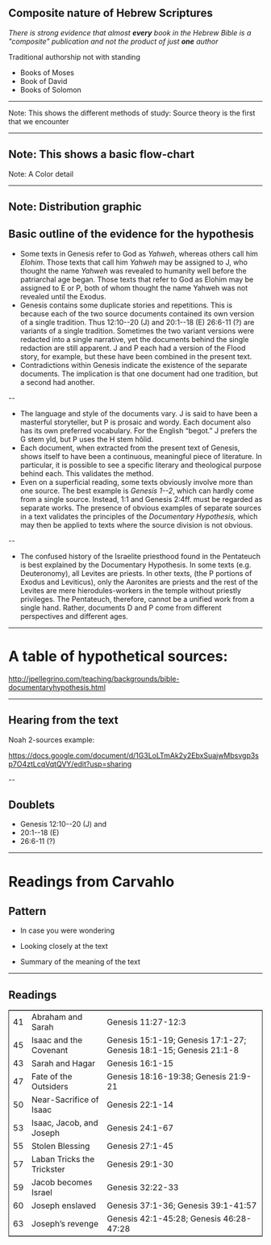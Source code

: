 ## Composite nature of Hebrew Scriptures
*There is strong evidence that almost **every** book in the Hebrew Bible is a "composite" publication and not the product of just **one** author*

Traditional authorship not with standing

- Books of Moses
- Book of David
- Books of Solomon

---

<section data-background="https://dl.dropboxusercontent.com/u/386398/img/img-313/wordle.png?raw1" data-background-size="800px">
</section>

Note:
This shows the different methods of study: Source theory is the first that we encounter

---

<section data-background="https://dl.dropboxusercontent.com/u/386398/img/img-313/documentaryhypothesis.jpg?raw1" data-background-size="800px">
</section>


Note:
This shows a basic flow-chart
---



<section data-background="https://dl.dropboxusercontent.com/u/386398/img/img-313/600px-Documentary_Hypothesis_Sources_Distribution_English.png?raw1" data-background-size="800px">
</section>

Note:
A Color detail

---



<section data-background="https://dl.dropboxusercontent.com/u/386398/img/img-313/bible-jepdsources.jpg?raw1" data-background-size="800px">
</section>


Note:
Distribution graphic
---

## Basic outline of the evidence for the hypothesis


- Some texts in Genesis refer to God as *Yahweh*, whereas others call him *Elohim*. Those texts that call him *Yahweh*  may be assigned to J, who thought the name *Yahweh* was revealed to humanity well before the patriarchal age began. Those texts that refer to God as Elohim may be assigned to E or P, both of whom thought the name Yahweh was not revealed until the Exodus. 
- Genesis contains some duplicate stories and repetitions. This is because each of the two source documents contained its own version of a single tradition. Thus 12:10--20 (J) and 20:1--18 (E) 26:6-11 (?) are variants of a single tradition. Sometimes the two variant versions were redacted into a single narrative, yet the documents behind the single redaction are still apparent. J and P each had a version of the Flood story, for example, but these have been combined in the present text. 
- Contradictions within Genesis indicate the existence of the separate documents. The implication is that one document had one tradition, but a second had another.

--

- The language and style of the documents vary. J is said to have been a masterful storyteller, but P is prosaic and wordy. Each document also has its own preferred vocabulary. For the English “begot.” J prefers the G stem yld, but P uses the H stem hôîid. 
- Each document, when extracted from the present text of Genesis, shows itself to have been a continuous, meaningful piece of literature. In particular, it is possible to see a specific literary and theological purpose behind each. This validates the method. 
- Even on a superficial reading, some texts obviously involve more than one source. The best example is *Genesis 1--2*, which can hardly come from a single source. Instead, 1:1 and Genesis 2:4ff. must be regarded as separate works. The presence of obvious examples of separate sources in a text validates the principles of the *Documentary Hypothesis,* which may then be applied to texts where the source division is not obvious. 

--

- The confused history of the Israelite priesthood found in the Pentateuch is best explained by the Documentary Hypothesis. In some texts (e.g. Deuteronomy), all Levites are priests. In other texts, (the P portions of Exodus and Leviticus), only the Aaronites are priests and the rest of the Levites are mere hierodules-workers in the temple without priestly privileges. The Pentateuch, therefore, cannot be a unified work from a single hand. Rather, documents D and P come from different perspectives and different ages.


---



# A table of hypothetical sources:

http://jpellegrino.com/teaching/backgrounds/bible-documentaryhypothesis.html

---

## Hearing from the text

Noah 2-sources example:

https://docs.google.com/document/d/1G3LoLTmAk2y2EbxSuajwMbsvgp3sp7O4ztLcqVqtQVY/edit?usp=sharing

--
## Doublets


- Genesis 12:10--20 (J) and 
- 20:1--18 (E) 
- 26:6-11 (?)


---


# Readings from Carvahlo

## Pattern

- In case you were wondering

- Looking closely at the text

- Summary of the meaning of the text

---

## Readings

<table border="0" cellspacing="0" cellpadding="6" rules="groups" frame="hsides">


<colgroup>
<col  class="right" />

<col  class="left" />

<col  class="left" />
</colgroup>
<tbody>
<tr>
<td class="right">41</td>
<td class="left">Abraham and Sarah</td>
<td class="left">Genesis 11:27-12:3</td>
</tr>


<tr>
<td class="right">45</td>
<td class="left">Isaac and the Covenant</td>
<td class="left">Genesis 15:1-19; Genesis 17:1-27; Genesis 18:1-15; Genesis 21:1-8</td>
</tr>


<tr>
<td class="right">43</td>
<td class="left">Sarah and Hagar</td>
<td class="left">Genesis 16:1-15</td>
</tr>


<tr>
<td class="right">47</td>
<td class="left">Fate of the Outsiders</td>
<td class="left">Genesis 18:16-19:38; Genesis 21:9-21</td>
</tr>


<tr>
<td class="right">50</td>
<td class="left">Near-Sacrifice of Isaac</td>
<td class="left">Genesis 22:1-14</td>
</tr>


<tr>
<td class="right">53</td>
<td class="left">Isaac, Jacob, and Joseph</td>
<td class="left">Genesis 24:1-67</td>
</tr>


<tr>
<td class="right">55</td>
<td class="left">Stolen Blessing</td>
<td class="left">Genesis 27:1-45</td>
</tr>


<tr>
<td class="right">57</td>
<td class="left">Laban Tricks the Trickster</td>
<td class="left">Genesis 29:1-30</td>
</tr>


<tr>
<td class="right">59</td>
<td class="left">Jacob becomes Israel</td>
<td class="left">Genesis 32:22-33</td>
</tr>


<tr>
<td class="right">60</td>
<td class="left">Joseph enslaved</td>
<td class="left">Genesis 37:1-36; Genesis 39:1-41:57</td>
</tr>


<tr>
<td class="right">63</td>
<td class="left">Joseph&rsquo;s revenge</td>
<td class="left">Genesis 42:1-45:28; Genesis 46:28-47:28</td>
</tr>
</tbody>
</table>

